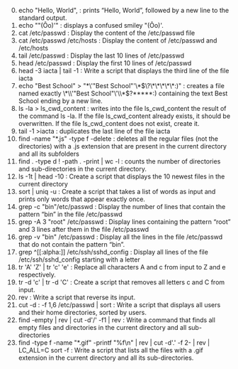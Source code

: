 0. echo "Hello, World", : prints “Hello, World”, followed by a new line to the standard output.
1. echo "\"(Ôo)'" : displays a confused smiley "(Ôo)'.
2. cat /etc/passwd : Display the content of the /etc/passwd file
3. cat /etc/passwd /etc/hosts : Display the content of /etc/passwd and /etc/hosts
4. tail /etc/passwd : Display the last 10 lines of /etc/passwd
5. head /etc/passwd : Display the first 10 lines of /etc/passwd
6. head -3 iacta | tail -1 : Write a script that displays the third line of the file iacta
7. echo "Best School" > "\*\\\'\"Best School\"\'\\\*$\?\*\*\*\*\*:)" :  creates a file named exactly \*\\'"Best School"\'\\*$\?\*\*\*\*\*:) containing the text Best School ending by a new line.
8. ls -la > ls_cwd_content :  writes into the file ls_cwd_content the result of the command ls -la. If the file ls_cwd_content already exists, it should be overwritten. If the file ls_cwd_content does not exist, create it.
9.  tail -1 <iacta>>iacta : duplicates the last line of the file iacta
10. find -name "*.js" -type f -delete : deletes all the regular files (not the directories) with a .js extension that are present in the current directory and all its subfolders
11. find . -type d ! -path . -print | wc -l : counts the number of directories and sub-directories in the current directory.
12. ls -1t | head -10 : Create a script that displays the 10 newest files in the current directory
13. sort | uniq -u : Create a script that takes a list of words as input and prints only words that appear exactly once.
15. grep -c "bin"/etc/passwd : Display the number of lines that contain the pattern “bin” in the file /etc/passwd
16. grep -A 3 "root" /etc/passwd : Display lines containing the pattern “root” and 3 lines after them in the file /etc/passwd
17. grep -v "bin" /etc/passwd : Display all the lines in the file /etc/passwd that do not contain the pattern “bin”.
18. grep ^[[:alpha:]] /etc/ssh/sshd_config : Display all lines of the file /etc/ssh/sshd_config starting with a letter
19. tr 'A' 'Z' | tr 'c' 'e' : Replace all characters A and c from input to Z and e respectively.
20. tr -d 'c' | tr -d 'C' : Create a script that removes all letters c and C from input.
21. rev : Write a script that reverse its input.
22. cut -d : -f 1,6 /etc/passwd | sort : Write a script that displays all users and their home directories, sorted by users.
100. find -empty | rev | cut -d'/' -f1 | rev : Write a command that finds all empty files and directories in the current directory and all sub-directories
101. find -type f -name "*.gif" -printf "%f\n" | rev | cut -d'.' -f 2- | rev | LC_ALL=C sort -f : Write a script that lists all the files with a .gif extension in the current directory and all its sub-directories.

